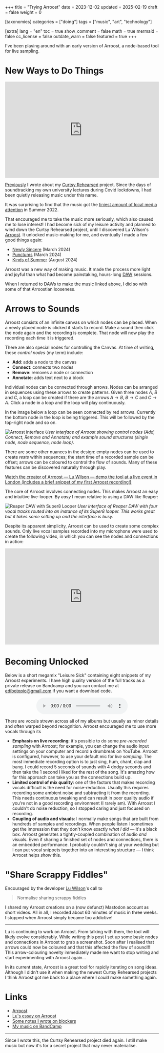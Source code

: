 +++
title = "Trying Arroost"
date = 2023-12-02
updated = 2025-02-19
draft = false
weight = 0

[taxonomies]
categories = ["doing"]
tags = ["music", "art", "technology"]

[extra]
lang = "en"
toc = true
show_comment = false
math = true
mermaid = false
cc_license = false
outdate_warn = false
featured = true
+++

I've been playing around with an early version of Arroost, a node-based tool
for live sampling.

<!-- more -->

# New Ways to Do Things

<iframe width="100%" height="315"
    src="https://www.youtube.com/embed/S3FayhhCjNo?si=BoWw9tHqKhInDquD"
    title="YouTube video player" frameborder="0" allow="accelerometer;
    autoplay; clipboard-write; encrypted-media; gyroscope;
    picture-in-picture; web-share" allowfullscreen></iframe>

[Previously](@/blog/doing/2023-07-08-curtsy-rehearsed.md) I wrote about my
[Curtsy Rehearsed](https://curtsyrehearsed.bandcamp.com/) project. 
Since the days of soundtracking my own university lectures during Covid lockdowns,
I had been quietly releasing music under this name.

It was surprising to find that the music got the [tiniest amount of local media
attention](https://www.echolive.ie/entertainment/whatson/arid-40902209.html)
in Summer 2022.

That encouraged me to take the music more seriously, which also caused me to lose interest!
I had become sick of my leisure activity and planned to wind down the Curtsy Rehearsed project, until I discovered Lu Wilson's [Arroost](https://arroost.com/).
It unlocked music-making for me, and eventually I made a few good things again:

- [Newly Sincere](https://curtsyrehearsed.bandcamp.com/album/newly-sincere) (March 2024)
- [Punctums](https://curtsyrehearsed.bandcamp.com/album/punctums) (March 2024)
- [Kinds of Summer](https://curtsyrehearsed.bandcamp.com/album/kinds-of-summer) (August 2024)

Arroost was a new way of making music.
It made the process more light and joyful than what had become painstaking, hours-long
[DAW](https://en.wikipedia.org/wiki/Digital_audio_workstation) sessions.

When I returned to DAWs to make the music linked above, I did so with some of that Arroostian looseness.

# Arrows to Sounds

Arroost consists of an infinite canvas on which nodes can be placed.
When a newly placed node is clicked it starts to record.
Make a sound then click the node again and the recording is complete.
That node will now play the recording each time it is triggered.

There are also special nodes for controlling the Canvas.
At time of writing, these _control nodes_ (my term) include:

- **Add**: adds a node to the canvas
- **Connect**: connects two nodes
- **Remove**: removes a node or connection
- **Annotate**: adds text next to a block

Individual nodes can be connected through arrows.
Nodes can be arranged in sequences using these arrows to create patterns.
Given three nodes $A$, $B$ and $C$, a loop can be created if there
are the arrows $A \to B$, $B \to C$ and $C \to A$.
Click a node in a loop and the loop will play continuously.

In the image below a loop can be seen connected by red arrows.
Currently the bottom node in the loop is being triggered.
This will be followed by the top-right node and so on.

![Arroost interface](/figs/arroostUI.webp "UI of Arroost") *User interface of Arroost showing control nodes (Add, Connect, Remove and Annotate) and example sound structures (single node, node sequence, node loop).*

There are some other nuances in the design:
empty nodes can be used to create _rests_ within sequences;
the start time of a recorded sample can be offset;
arrows can be coloured to control the flow of sounds.
Many of these features can be discovered naturally through play.

[Watch the creator of Arroost — Lu Wilson — demo the tool at a live
event in London (includes a brief snippet of my first Arroost recording!)](https://www.youtube.com/watch?v=cF2OF75ivZM) 

The core of Arroost involves connecting nodes.
This makes Arroost an easy and intuitive live-looper.
By _easy_ I mean relative to using a DAW like Reaper:

![Reaper DAW with Super8 Looper](/figs/super8.webp "UI of Reaper with Super8") *User interface of Reaper DAW with four vocal tracks routed into an instance of its Super8 looper. This works great but it takes some setting up and the interface is busy.*

Despite its apparent simplicity, Arroost can be used to create
some complex sounds.
Only live vocal samples recorded into my microphone were used to
create the following video, in which you can see the nodes and
connections in action:

<iframe width="100%" height="315"
    src="https://www.youtube.com/embed/g_tYFdUn3G4?si=t2v4UdP_IrFdtY9d"
    title="YouTube video player" frameborder="0" allow="accelerometer;
    autoplay; clipboard-write; encrypted-media; gyroscope;
    picture-in-picture; web-share" allowfullscreen></iframe>

# Becoming Unlocked

Below is a short megamix "Leisure Sick" containing eight snippets of my Arroost
experiments.
I have high quality version of the full tracks as a private release on Bandcamp
and you can contact me at [edibotopic@gmail.com](mailto:edibotopic@gmail.com)
if you want a download code.

<div style="text-align: center">
    <audio controls>
      <source src="/audio/arroost_megamix_192.ogg" type="audio/ogg">
      <source src="/audio/arroost_megamix_320.mp3" type="audio/mpeg">
    Your browser does not support this audio.
    </audio>
</div>

There are vocals strewn across all of my albums but usually
as minor details and often warped beyond recognition.
Arroost encouraged me to use more vocals through its

- **Emphasis on live recording**: it's possible to do some
_pre-recorded sampling_ with Arroost; for example, you can
change the audio input settings on your computer and 
record a drumbreak on YouTube.
Arroost is configured, however, to use your default mic for _live
sampling_.
The most immediate recording option is to just sing, hum, chant, clap and bang.
I could record 5 seconds of sounds with 4 dodgy seconds and then 
take the 1 second I liked for the rest of the song.
It's amazing how far this approach can take you as the connections build up.
- **Limited control of mix quality**: one of the factors that makes 
recording vocals difficult is the need for noise-reduction.
Usually this requires recording some ambient noise and subtracting it
from the recording.
This needs continuous tweaking and can result in poor quality audio if
you're not in a good recording environment (I rarely am).
With Arroost I couldn't do noise reduction, so I stopped caring and
just focused on recording.
- **Coupling of audio and visuals**: I normally make songs that are built
from hundreds of samples and recordings.
When people listen I sometimes get the impression that they
don't know exactly _what I did_ — it's a black box.
Arroost generates a tightly-coupled combination of audio _and_ visuals.
Even if sharing a finished set of nodes and connections, there is
an embedded performance.
I probably couldn't sing at your wedding but I can put vocal snippets
together into an interesting structure — I think Arroost helps _show_ this.

# "Share Scrappy Fiddles"

Encouraged by the developer [Lu Wilson](https://www.todepond.com/)'s call to 

> Normalise sharing scrappy fiddles

I shared my Arroost creations on a (now defunct) Mastodon account as short videos.
All in all, I recorded about 60 minutes of music in three weeks.
I stopped when Arroost simply became too addictive!

---

Lu is continuing to work on Arroost.
From talking with them, the tool will likely evolve considerably.
While writing this post I set up some basic nodes and connections in
Arroost to grab a screenshot.
Soon after I realised that arrows could now be coloured and that
this affected the flow of sound!!!
This arrow-colouring novelty immediately made me want to stop writing
and start experimenting with Arroost again...

In its current state, Arroost is a great tool for rapidly iterating on song
ideas.
Although I didn't use it when making the
newest Curtsy Rehearsed projects
I think Arroost got me back to a place where I _could_ make something again.

# Links

- [Arroost](https://arroost.com/)
- [Lu's essay on Arroost](https://www.todepond.com/report/arroost/)
- [Some notes I wrote on blockers](https://edibotopic.com/notes/blockers/)
- [My music on BandCamp](https://curtsyrehearsed.bandcamp.com/)

---

Since I wrote this, the Curtsy Rehearsed project died again. I still make music but now it's for a secret project that may never materialise.
